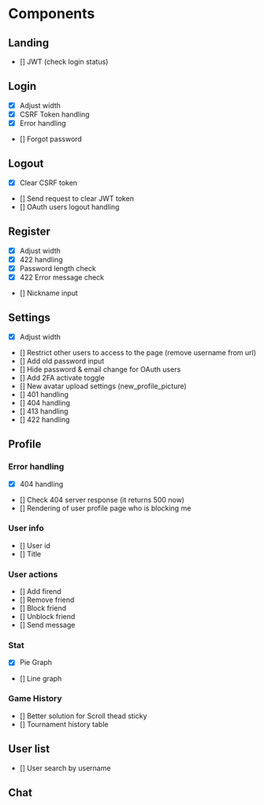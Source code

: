 # Components

## Landing
- [] JWT (check login status)

## Login
- [X] Adjust width
- [x] CSRF Token handling
- [x] Error handling
- [] Forgot password

## Logout
- [x] Clear CSRF token
- [] Send request to clear JWT token
- [] OAuth users logout handling

## Register
- [X] Adjust width
- [x] 422 handling
- [x] Password length check
- [x] 422 Error message check
- [] Nickname input

## Settings
- [X] Adjust width
- [] Restrict other users to access to the page (remove username from url)
- [] Add old password input
- [] Hide password & email change for OAuth users
- [] Add 2FA activate toggle
- [] New avatar upload settings (new_profile_picture)
- [] 401 handling
- [] 404 handling
- [] 413 handling
- [] 422 handling

## Profile

### Error handling
- [x] 404 handling
- [] Check 404 server response (it returns 500 now)
- [] Rendering of user profile page who is blocking me

### User info
- [] User id
- [] Title

### User actions
- [] Add firend
- [] Remove friend
- [] Block friend
- [] Unblock friend
- [] Send message

### Stat
- [x] Pie Graph
- [] Line graph

### Game History
- [] Better solution for Scroll thead sticky
- [] Tournament history table

## User list
- [] User search by username

## Chat

